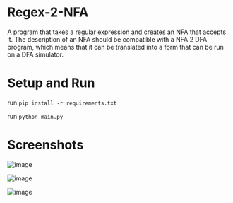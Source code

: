 # Regex-2-NFA
A program that takes a regular expression and creates an  NFA that accepts it. The description of an NFA should be compatible with a NFA 2  DFA program, which means that it can be translated into a form that can be run on a  DFA simulator.

# Setup and Run
run `pip install -r requirements.txt`

run `python main.py`

# Screenshots

![image](https://user-images.githubusercontent.com/53188087/167325324-00b82459-3a4f-4607-8f66-c6c2b8800137.png)

![image](https://user-images.githubusercontent.com/53188087/167325297-4daaf41b-afe4-4391-ba50-298d12c3f342.png)

![image](https://user-images.githubusercontent.com/53188087/167325354-0caf15fe-61d5-40b5-aad6-4e238a3bd8e4.png)
